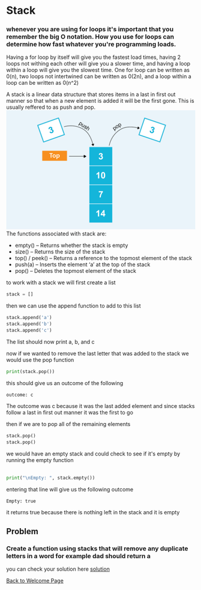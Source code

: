 # Stack
### whenever you are using for loops it's important that you remember the big O notation. How you use for loops can determine how fast whatever you're programming loads. 
Having a for loop by itself will give you the fastest load times, having 2 loops not withing each other will give you a slower time, and having a loop within a loop will give you the slowest time.
One for loop can be written as 0(n), two loops not intertwined can be written as 0(2n), and a loop within a loop can be written as 0(n^2)

A stack is a linear data structure that stores items in a last in first out manner so that when a new element is added it will be the first gone. This is usually reffered to as push and pop.
![guess_design](stack.png)
The functions associated with stack are:

* empty() – Returns whether the stack is empty
* size() – Returns the size of the stack
* top() / peek() – Returns a reference to the topmost element of the stack
* push(a) – Inserts the element ‘a’ at the top of the stack
* pop() – Deletes the topmost element of the stack

to work with a stack we will first create a list
```python
stack = []
```
then we can use the append function to add to this list
```python
stack.append('a')
stack.append('b')
stack.append('c')
```
The list should now print a, b, and c

now if we wanted to remove the last letter that was added to the stack we would use the pop function
```python
print(stack.pop())
```
this should give us an outcome of the following
```
outcome: c
```
The outcome was c because it was the last added element and since stacks follow a last in first out manner it was the first to go

then if we are to pop all of the remaining elements
```python
stack.pop()
stack.pop()
```
we would have an empty stack and could check to see if it's empty by running the empty function
```python

print("\nEmpty: ", stack.empty())
```
entering that line will give us the following outcome
```
Empty: true
```
it returns true because there is nothing left in the stack and it is empty
## Problem

### Create a function using stacks that will remove any duplicate letters in a word for example dad should return a

you can check your solution here [solution](StackSolution.py)


[Back to Welcome Page](0-welcome.md)